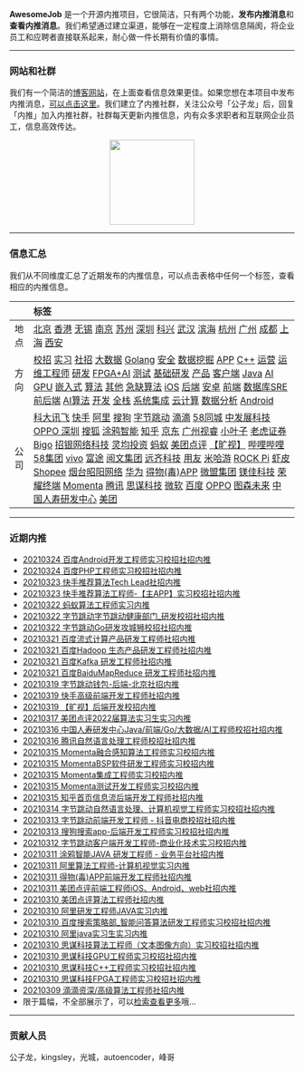 
 

**AwesomeJob** 是一个开源内推项目，它很简洁，只有两个功能，**发布内推消息**和**查看内推消息**。我们希望通过建立渠道，能够在一定程度上消除信息隔阂，将企业员工和应聘者直接联系起来，耐心做一件长期有价值的事情。

---

### 网站和社群

我们有一个简洁的[博客网站](https://awesomejob.gitee.io/)，在上面查看信息效果更佳。如果您想在本项目中发布内推消息，[可以点击这里](https://wj.qq.com/s2/8043669/40c0)。我们建立了内推社群，关注公众号「公子龙」后，回复「内推」加入内推社群，社群每天更新内推信息，内有众多求职者和互联网企业员工，信息高效传达。

<div align=center><img src="https://img-blog.csdnimg.cn/20210306220847278.jpg?x-oss-process=type_ZmFuZ3poZW5naGVpdGk,shadow_10,text_aHR0cHM6Ly9ibG9nLmNzZG4ubmV0L0RvSmludGlhbg==,size_16,color_FFFFFF,t_70#pic_center" width="150"/></div>


--- 
### 信息汇总

我们从不同维度汇总了近期发布的内推信息，可以点击表格中任何一个标签，查看相应的内推信息。

||标签|
|:---:|:---|
|地点|[北京](https://awesomejob.gitee.io/tags/北京)  [香港](https://awesomejob.gitee.io/tags/香港)  [无锡](https://awesomejob.gitee.io/tags/无锡)  [南京](https://awesomejob.gitee.io/tags/南京)  [苏州](https://awesomejob.gitee.io/tags/苏州)  [深圳](https://awesomejob.gitee.io/tags/深圳)  [科兴](https://awesomejob.gitee.io/tags/科兴)  [武汉](https://awesomejob.gitee.io/tags/武汉)  [滨海](https://awesomejob.gitee.io/tags/滨海)  [杭州](https://awesomejob.gitee.io/tags/杭州)  [广州](https://awesomejob.gitee.io/tags/广州)  [成都](https://awesomejob.gitee.io/tags/成都)  [上海](https://awesomejob.gitee.io/tags/上海)  [西安](https://awesomejob.gitee.io/tags/西安)|
|方向|[校招](https://awesomejob.gitee.io/series/校招)  [实习](https://awesomejob.gitee.io/series/实习)  [社招](https://awesomejob.gitee.io/series/社招)	[大数据](https://awesomejob.gitee.io/categories/大数据)  [Golang](https://awesomejob.gitee.io/categories/golang)  [安全](https://awesomejob.gitee.io/categories/安全)  [数据挖掘](https://awesomejob.gitee.io/categories/数据挖掘)  [APP](https://awesomejob.gitee.io/categories/app)  [C++](https://awesomejob.gitee.io/categories/c++)  [运营](https://awesomejob.gitee.io/categories/运营)  [运维工程师](https://awesomejob.gitee.io/categories/运维工程师)  [研发](https://awesomejob.gitee.io/categories/研发)  [FPGA+AI](https://awesomejob.gitee.io/categories/fpga+ai)  [测试](https://awesomejob.gitee.io/categories/测试)  [基础研发](https://awesomejob.gitee.io/categories/基础研发)  [产品](https://awesomejob.gitee.io/categories/产品)  [客户端](https://awesomejob.gitee.io/categories/客户端)  [Java](https://awesomejob.gitee.io/categories/java)  [AI](https://awesomejob.gitee.io/categories/ai)  [GPU](https://awesomejob.gitee.io/categories/gpu)  [嵌入式](https://awesomejob.gitee.io/categories/嵌入式)  [算法](https://awesomejob.gitee.io/categories/算法)  [其他](https://awesomejob.gitee.io/categories/其他)  [急缺算法](https://awesomejob.gitee.io/categories/急缺算法)  [iOS](https://awesomejob.gitee.io/categories/ios)  [后端](https://awesomejob.gitee.io/categories/后端)  [安卓](https://awesomejob.gitee.io/categories/安卓)  [前端](https://awesomejob.gitee.io/categories/前端)  [数据库SRE](https://awesomejob.gitee.io/categories/数据库sre)  [前后端](https://awesomejob.gitee.io/categories/前后端)  [AI算法](https://awesomejob.gitee.io/categories/ai算法)  [开发](https://awesomejob.gitee.io/categories/开发)  [全栈](https://awesomejob.gitee.io/categories/全栈)  [系统集成](https://awesomejob.gitee.io/categories/系统集成)  [云计算](https://awesomejob.gitee.io/categories/云计算)  [数据分析](https://awesomejob.gitee.io/categories/数据分析)  [Android](https://awesomejob.gitee.io/categories/android)|
|公司|[科大讯飞](https://awesomejob.gitee.io/tags/科大讯飞)  [快手](https://awesomejob.gitee.io/tags/快手)  [阿里](https://awesomejob.gitee.io/tags/阿里)  [搜狗](https://awesomejob.gitee.io/tags/搜狗)  [字节跳动](https://awesomejob.gitee.io/tags/字节跳动)  [滴滴](https://awesomejob.gitee.io/tags/滴滴)  [58同城](https://awesomejob.gitee.io/tags/58同城)  [中发展科技](https://awesomejob.gitee.io/tags/中发展科技)  [OPPO 深圳](https://awesomejob.gitee.io/tags/oppo-深圳)  [搜狐](https://awesomejob.gitee.io/tags/搜狐)  [涂鸦智能](https://awesomejob.gitee.io/tags/涂鸦智能)  [知乎](https://awesomejob.gitee.io/tags/知乎)  [京东](https://awesomejob.gitee.io/tags/京东)  [广州视睿](https://awesomejob.gitee.io/tags/广州视睿)  [小叶子](https://awesomejob.gitee.io/tags/小叶子)  [老虎证券](https://awesomejob.gitee.io/tags/老虎证券)  [Bigo](https://awesomejob.gitee.io/tags/bigo)  [招银网络科技](https://awesomejob.gitee.io/tags/招银网络科技)  [灵均投资](https://awesomejob.gitee.io/tags/灵均投资)  [蚂蚁](https://awesomejob.gitee.io/tags/蚂蚁)  [美团点评](https://awesomejob.gitee.io/tags/美团点评)  [【旷视】](https://awesomejob.gitee.io/tags/【旷视】)  [哔哩哔哩](https://awesomejob.gitee.io/tags/哔哩哔哩)  [58集团](https://awesomejob.gitee.io/tags/58集团)  [vivo](https://awesomejob.gitee.io/tags/vivo)  [富途](https://awesomejob.gitee.io/tags/富途)  [阅文集团](https://awesomejob.gitee.io/tags/阅文集团)  [远齐科技](https://awesomejob.gitee.io/tags/远齐科技)  [用友](https://awesomejob.gitee.io/tags/用友)  [米哈游](https://awesomejob.gitee.io/tags/米哈游)  [ROCK Pi](https://awesomejob.gitee.io/tags/rock-pi)  [虾皮Shopee](https://awesomejob.gitee.io/tags/虾皮shopee)  [烟台昭阳网络](https://awesomejob.gitee.io/tags/烟台昭阳网络)  [华为](https://awesomejob.gitee.io/tags/华为)  [得物(毒)APP](https://awesomejob.gitee.io/tags/得物(毒)app)  [微盟集团](https://awesomejob.gitee.io/tags/微盟集团)  [镁佳科技](https://awesomejob.gitee.io/tags/镁佳科技)  [荣耀终端](https://awesomejob.gitee.io/tags/荣耀终端)  [Momenta](https://awesomejob.gitee.io/tags/momenta)  [腾讯](https://awesomejob.gitee.io/tags/腾讯)  [思谋科技](https://awesomejob.gitee.io/tags/思谋科技)  [微软](https://awesomejob.gitee.io/tags/微软)  [百度](https://awesomejob.gitee.io/tags/百度)  [OPPO](https://awesomejob.gitee.io/tags/oppo)  [图森未来](https://awesomejob.gitee.io/tags/图森未来)  [中国人寿研发中心](https://awesomejob.gitee.io/tags/中国人寿研发中心)  [美团](https://awesomejob.gitee.io/tags/美团)|
--- 

### 近期内推 
- [20210324  百度Android开发工程师实习校招社招内推](https://awesomejob.gitee.io/posts/jobs/job_145)
- [20210324  百度PHP工程师实习校招社招内推](https://awesomejob.gitee.io/posts/jobs/job_144)
- [20210323  快手推荐算法Tech Lead社招内推](https://awesomejob.gitee.io/posts/jobs/job_143)
- [20210323  快手推荐算法工程师-【主APP】实习校招社招内推](https://awesomejob.gitee.io/posts/jobs/job_142)
- [20210322  蚂蚁算法工程师实习内推](https://awesomejob.gitee.io/posts/jobs/job_141)
- [20210322  字节跳动字节跳动健康部门_研发校招社招内推](https://awesomejob.gitee.io/posts/jobs/job_140)
- [20210322  字节跳动Go研发攻城狮校招社招内推](https://awesomejob.gitee.io/posts/jobs/job_139)
- [20210321  百度流式计算产品研发工程师社招内推](https://awesomejob.gitee.io/posts/jobs/job_138)
- [20210321  百度Hadoop 生态产品研发工程师社招内推](https://awesomejob.gitee.io/posts/jobs/job_137)
- [20210321  百度Kafka 研发工程师社招内推](https://awesomejob.gitee.io/posts/jobs/job_136)
- [20210321  百度BaiduMapReduce 研发工程师社招内推](https://awesomejob.gitee.io/posts/jobs/job_135)
- [20210319  字节跳动钱包-后端-北京社招内推](https://awesomejob.gitee.io/posts/jobs/job_134)
- [20210319  快手高级前端开发工程师社招内推](https://awesomejob.gitee.io/posts/jobs/job_133)
- [20210319  【旷视】后端开发校招内推](https://awesomejob.gitee.io/posts/jobs/job_132)
- [20210317  美团点评2022届算法实习生实习内推](https://awesomejob.gitee.io/posts/jobs/job_131)
- [20210316  中国人寿研发中心Java/前端/Go/大数据/AI工程师校招社招内推](https://awesomejob.gitee.io/posts/jobs/job_130)
- [20210316  腾讯自然语言处理工程师校招社招内推](https://awesomejob.gitee.io/posts/jobs/job_129)
- [20210315  Momenta融合感知算法工程师实习校招内推](https://awesomejob.gitee.io/posts/jobs/job_128)
- [20210315  MomentaBSP软件研发工程师实习校招内推](https://awesomejob.gitee.io/posts/jobs/job_127)
- [20210315  Momenta集成工程师实习校招内推](https://awesomejob.gitee.io/posts/jobs/job_126)
- [20210315  Momenta测试开发工程师实习校招内推](https://awesomejob.gitee.io/posts/jobs/job_125)
- [20210315  知乎首页信息流后端开发工程师社招内推](https://awesomejob.gitee.io/posts/jobs/job_124)
- [20210314  字节跳动自然语言处理、计算机视觉工程师实习校招社招内推](https://awesomejob.gitee.io/posts/jobs/job_123)
- [20210313  字节跳动前端开发工程师 - 抖音电商校招社招内推](https://awesomejob.gitee.io/posts/jobs/job_122)
- [20210313  搜狗搜索app-后端开发工程师实习校招社招内推](https://awesomejob.gitee.io/posts/jobs/job_121)
- [20210312  字节跳动客户端开发工程师-商业化技术实习校招内推](https://awesomejob.gitee.io/posts/jobs/job_120)
- [20210311  涂鸦智能JAVA 研发工程师 - 业务平台社招内推](https://awesomejob.gitee.io/posts/jobs/job_119)
- [20210311  阿里算法工程师-计算机视觉实习内推](https://awesomejob.gitee.io/posts/jobs/job_118)
- [20210311  得物(毒)APP前端开发工程师社招内推](https://awesomejob.gitee.io/posts/jobs/job_117)
- [20210311  美团点评前端工程师iOS、Android、web社招内推](https://awesomejob.gitee.io/posts/jobs/job_116)
- [20210310  美团点评算法工程师社招内推](https://awesomejob.gitee.io/posts/jobs/job_115)
- [20210310  阿里研发工程师JAVA实习内推](https://awesomejob.gitee.io/posts/jobs/job_114)
- [20210310  百度搜索策略部_智能问答算法研发工程师实习校招社招内推](https://awesomejob.gitee.io/posts/jobs/job_113)
- [20210310  阿里java实习生实习内推](https://awesomejob.gitee.io/posts/jobs/job_112)
- [20210310  思谋科技算法工程师（文本图像方向）实习校招社招内推](https://awesomejob.gitee.io/posts/jobs/job_111)
- [20210310  思谋科技GPU工程师实习校招社招内推](https://awesomejob.gitee.io/posts/jobs/job_110)
- [20210310  思谋科技C++工程师实习校招社招内推](https://awesomejob.gitee.io/posts/jobs/job_109)
- [20210310  思谋科技FPGA工程师实习校招社招内推](https://awesomejob.gitee.io/posts/jobs/job_108)
- [20210309  滴滴资深/高级算法工程师社招内推](https://awesomejob.gitee.io/posts/jobs/job_107)
- 限于篇幅，不全部展示了，可以[检索查看更多](https://awesomejob.gitee.io/)哦...
--- 
### 贡献人员
公子龙，kingsley，光城，autoencoder，峰哥